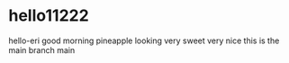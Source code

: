 # hello11222
 hello-eri
good morning pineapple
looking very sweet very nice
this is the main branch
 main
